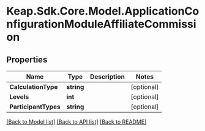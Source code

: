 # Keap.Sdk.Core.Model.ApplicationConfigurationModuleAffiliateCommission

## Properties

Name | Type | Description | Notes
------------ | ------------- | ------------- | -------------
**CalculationType** | **string** |  | [optional] 
**Levels** | **int** |  | [optional] 
**ParticipantTypes** | **string** |  | [optional] 

[[Back to Model list]](../README.md#documentation-for-models) [[Back to API list]](../README.md#documentation-for-api-endpoints) [[Back to README]](../README.md)

